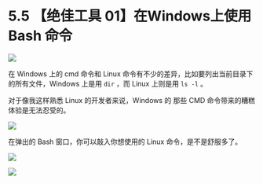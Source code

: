 # 5.5 【绝佳工具 01】在Windows上使用 Bash 命令

![](http://image.iswbm.com/20200804124133.png)

在 Windows 上的 cmd 命令和 Linux 命令有不少的差异，比如要列出当前目录下的所有文件，Windows 上是用 `dir` ，而 Linux 上则是用 `ls -l` 。

对于像我这样熟悉 Linux 的开发者来说，Windows 的 那些 CMD 命令带来的糟糕体验是无法忍受的。

![](http://image.python-online.cn/20191211212546.png)

在弹出的 Bash 窗口，你可以敲入你想使用的 Linux 命令，是不是舒服多了。

![](http://image.python-online.cn/20191222143741.png)



![](http://image.iswbm.com/20200607174235.png)